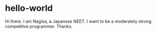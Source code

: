 # hello-world
Hi there. I am Nagisa, a Japanese NEET. I want to be a moderately strong competitive programmer. Thanks.
